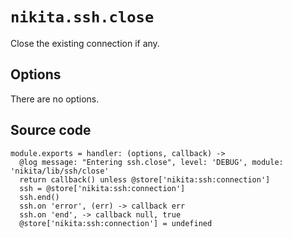 
# `nikita.ssh.close`

Close the existing connection if any.

## Options

There are no options.

## Source code

    module.exports = handler: (options, callback) ->
      @log message: "Entering ssh.close", level: 'DEBUG', module: 'nikita/lib/ssh/close'
      return callback() unless @store['nikita:ssh:connection']
      ssh = @store['nikita:ssh:connection']
      ssh.end()
      ssh.on 'error', (err) -> callback err
      ssh.on 'end', -> callback null, true
      @store['nikita:ssh:connection'] = undefined
